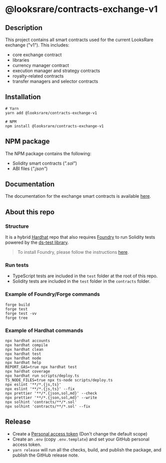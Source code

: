 # @looksrare/contracts-exchange-v1

## Description

This project contains all smart contracts used for the current LooksRare exchange ("v1"). This includes:

- core exchange contract
- libraries
- currency manager contract
- execution manager and strategy contracts
- royalty-related contracts
- transfer managers and selector contracts

## Installation

```shell
# Yarn
yarn add @looksrare/contracts-exchange-v1

# NPM
npm install @looksrare/contracts-exchange-v1
```

## NPM package

The NPM package contains the following:

- Solidity smart contracts (_".sol"_)
- ABI files (_".json"_)

## Documentation

The documentation for the exchange smart contracts is available [here](https://docs.looksrare.org/developers/category/exchange-contracts).

## About this repo

### Structure

It is a hybrid [Hardhat](https://hardhat.org/) repo that also requires [Foundry](https://book.getfoundry.sh/index.html) to run Solidity tests powered by the [ds-test library](https://github.com/dapphub/ds-test/).

> To install Foundry, please follow the instructions [here](https://book.getfoundry.sh/getting-started/installation.html).

### Run tests

- TypeScript tests are included in the `test` folder at the root of this repo.
- Solidity tests are included in the `test` folder in the `contracts` folder.

### Example of Foundry/Forge commands

```shell
forge build
forge test
forge test -vv
forge tree
```

### Example of Hardhat commands

```shell
npx hardhat accounts
npx hardhat compile
npx hardhat clean
npx hardhat test
npx hardhat node
npx hardhat help
REPORT_GAS=true npx hardhat test
npx hardhat coverage
npx hardhat run scripts/deploy.ts
TS_NODE_FILES=true npx ts-node scripts/deploy.ts
npx eslint '**/*.{js,ts}'
npx eslint '**/*.{js,ts}' --fix
npx prettier '**/*.{json,sol,md}' --check
npx prettier '**/*.{json,sol,md}' --write
npx solhint 'contracts/**/*.sol'
npx solhint 'contracts/**/*.sol' --fix
```

## Release

- Create a [Personal access token](https://github.com/settings/tokens/new?scopes=repo&description=release-it) (Don't change the default scope)
- Create an `.env` (copy `.env.template`) and set your GitHub personal access token.
- `yarn release` will run all the checks, build, and publish the package, and publish the GitHub release note.
